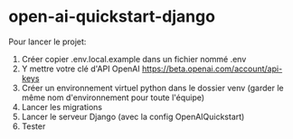 # open-ai-quickstart-django

Pour lancer le projet:
1. Créer copier .env.local.example dans un fichier nommé .env
2. Y mettre votre clé d'API OpenAI https://beta.openai.com/account/api-keys
3. Créer un environnement virtuel python dans le dossier venv (garder le même nom d'environnement pour toute l'équipe)
4. Lancer les migrations
5. Lancer le serveur Django (avec la config OpenAIQuickstart)
6. Tester
